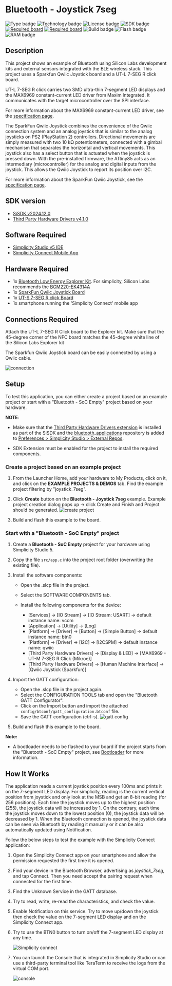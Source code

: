 # Bluetooth - Joystick 7seg #

![Type badge](https://img.shields.io/badge/Type-Virtual%20Application-green)
![Technology badge](https://img.shields.io/badge/Technology-Bluetooth-green)
![License badge](https://img.shields.io/badge/License-Zlib-green)
![SDK badge](https://img.shields.io/badge/SDK-v2024.12.0-green)
[![Required board](https://img.shields.io/badge/Mikroe-UT-green)](https://www.mikroe.com/ut-s-7-seg-r-click)
[![Required board](https://img.shields.io/badge/Sparkfun-Qwiic%20Joystick%20Board-green)](https://www.sparkfun.com/products/15168)
![Build badge](https://img.shields.io/badge/Build-passing-green)
![Flash badge](https://img.shields.io/badge/Flash-213.66%20KB-blue)
![RAM badge](https://img.shields.io/badge/RAM-10.98%20KB-blue)
## Description ##

This project shows an example of Bluetooth using Silicon Labs development kits and external sensors integrated with the BLE wireless stack. This project uses a Sparkfun Qwiic Joystick board and a UT-L 7-SEG R click board.

UT-L 7-SEG R click carries two SMD ultra-thin 7-segment LED displays and the MAX6969 constant-current LED driver from Maxim Integrated. It communicates with the target microcontroller over the SPI interface.

For more information about the MAX6969 constant-current LED driver, see the [specification page](https://datasheets.maximintegrated.com/en/ds/MAX6969.pdf).

The SparkFun Qwiic Joystick combines the convenience of the Qwiic connection system and an analog joystick that is similar to the analog joysticks on PS2 (PlayStation 2) controllers. Directional movements are simply measured with two 10 kΩ potentiometers, connected with a gimbal mechanism that separates the horizontal and vertical movements. This joystick also has a select button that is actuated when the joystick is pressed down. With the pre-installed firmware, the ATtiny85 acts as an intermediary (microcontroller) for the analog and digital inputs from the joystick. This allows the Qwiic Joystick to report its position over I2C.

For more information about the SparkFun Qwiic Joystick, see the [specification page](https://learn.sparkfun.com/tutorials/qwiic-joystick-hookup-guide).

## SDK version ##

- [SiSDK v2024.12.0](https://github.com/SiliconLabs/simplicity_sdk)
- [Third Party Hardware Drivers v4.1.0](https://github.com/SiliconLabs/third_party_hw_drivers_extension)

## Software Required ##

- [Simplicity Studio v5 IDE](https://www.silabs.com/developers/simplicity-studio)
- [Simplicity Connect Mobile App](https://www.silabs.com/developer-tools/simplicity-connect-mobile-app)

## Hardware Required ##

- 1x [Bluetooth Low Energy Explorer Kit](https://www.silabs.com/development-tools/wireless/bluetooth). For simplicity, Silicon Labs recommends the [BGM220-EK4314A](https://www.silabs.com/development-tools/wireless/bluetooth/bgm220-explorer-kit)
- 1x [SparkFun Qwiic Joystick Board](https://www.sparkfun.com/products/15168)
- 1x [UT-S 7-SEG R click Board](https://www.mikroe.com/ut-s-7-seg-r-click)
- 1x smartphone running the 'Simplicity Connect' mobile app

## Connections Required ##

Attach the UT-L 7-SEG R Click board to the Explorer kit. Make sure that the 45-degree corner of the NFC board matches the 45-degree white line of the Silicon Labs Explorer kit

The Sparkfun Qwiic Joystick board can be easily connected by using a Qwiic cable.

![connection](image/connection.png)

## Setup ##

To test this application, you can either create a project based on an example project or start with a "Bluetooth - SoC Empty" project based on your hardware.

**NOTE**:

- Make sure that the [Third Party Hardware Drivers extension](https://github.com/SiliconLabs/third_party_hw_drivers_extension) is installed as part of the SiSDK and the [bluetooth_applications](https://github.com/SiliconLabs/bluetooth_applications) repository is added to [Preferences > Simplicity Studio > External Repos](https://docs.silabs.com/simplicity-studio-5-users-guide/latest/ss-5-users-guide-about-the-launcher/welcome-and-device-tabs).

- SDK Extension must be enabled for the project to install the required components.

### Create a project based on an example project ###

1. From the Launcher Home, add your hardware to My Products, click on it, and click on the **EXAMPLE PROJECTS & DEMOS** tab. Find the example project filtering by "joystick_7seg".

2. Click **Create** button on the **Bluetooth - Joystick 7seg** example. Example project creation dialog pops up -> click Create and Finish and Project should be generated.
![create project](image/create_project.png)

3. Build and flash this example to the board.

### Start with a "Bluetooth - SoC Empty" project ###

1. Create a **Bluetooth - SoC Empty** project for your hardware using Simplicity Studio 5.

2. Copy the file `src/app.c` into the project root folder (overwriting the existing file).

3. Install the software components:

    - Open the .slcp file in the project.

    - Select the SOFTWARE COMPONENTS tab.

    - Install the following components for the device:

        - [Services] → [IO Stream] → [IO Stream: USART] → default instance name: vcom
        - [Application] → [Utility] → [Log]
        - [Platform] → [Driver] → [Button] → [Simple Button] → default instance name: btn0
        - [Platform] → [Driver] → [I2C] → [I2CSPM] → default instance name: qwiic
        - [Third Party Hardware Drivers] → [Display & LED] → [MAX6969 - UT-M 7-SEG R Click (Mikroe)]
        - [Third Party Hardware Drivers] → [Human Machine Interface] → [Qwiic Joystick (Sparkfun)]

4. Import the GATT configuration:

    - Open the .slcp file in the project again.
    - Select the CONFIGURATION TOOLS tab and open the "Bluetooth GATT Configurator".
    - Click on the Import button and import the attached `config/btconf/gatt_configuration.btconf` file.
    - Save the GATT configuration (ctrl-s).
    ![gatt config](image/import_gatt_configuaration.png)

5. Build and flash this example to the board.

**Note:**

- A bootloader needs to be flashed to your board if the project starts from the "Bluetooth - SoC Empty" project, see [Bootloader](https://github.com/SiliconLabs/bluetooth_applications/blob/master/README.md#bootloader) for more information.

## How It Works ##

The application reads a current joystick position every 100ms and prints it on the 7-segment LED display. For simplicity, reading is the current vertical position from joystick and only look at the MSB and get an 8-bit reading (for 256 positions). Each time the joystick moves up to the highest position (255), the joystick data will be increased by 1. On the contrary, each time the joystick moves down to the lowest position (0), the joystick data will be decreased by 1. When the Bluetooth connection is opened, the joystick data can be seen via Bluetooth by reading it manually or it can be also automatically updated using Notification.

Follow the below steps to test the example with the Simplicity Connect application:

1. Open the Simplicity Connect app on your smartphone and allow the permission requested the first time it is opened.
2. Find your device in the Bluetooth Browser, advertising as *joystick_7seg*, and tap Connect. Then you need accept the pairing request when connected for the first time.
3. Find the Unknown Service in the GATT database.
4. Try to read, write, re-read the characteristics, and check the value.
5. Enable Notification on this service. Try to move up/down the joystick then check the value on the 7-segment LED display and on the Simplicity Connect app.
6. Try to use the BTN0 button to turn on/off the 7-segment LED display at any time.

   ![Simplicity connect](image/efr_connect.png)

7. You can launch the Console that is integrated in Simplicity Studio or can use a third-party terminal tool like TeraTerm to receive the logs from the virtual COM port.

   ![console](image/console.png)
